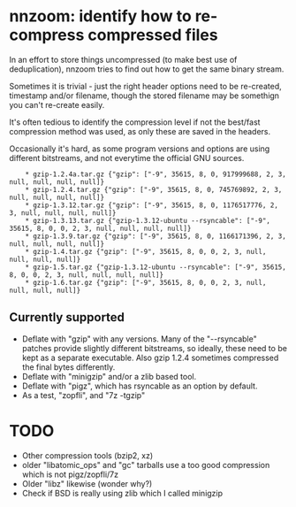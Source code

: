 nnzoom: identify how to re-compress compressed files
====================================================

In an effort to store things uncompressed (to make best use of deduplication),
nnzoom tries to find out how to get the same binary stream.

Sometimes it is trivial - just the right header options need to be re-created,
timestamp and/or filename, though the stored filename may be somethign you
can't re-create easily.

It's often tedious to identify the compression level if not the best/fast
compression method was used, as only these are saved in the headers.

Occasionally it's hard, as some program versions and options are using
different bitstreams, and not everytime the official GNU sources.

        * gzip-1.2.4a.tar.gz {"gzip": ["-9", 35615, 8, 0, 917999688, 2, 3, null, null, null, null]}
        * gzip-1.2.4.tar.gz {"gzip": ["-9", 35615, 8, 0, 745769892, 2, 3, null, null, null, null]}
        * gzip-1.3.12.tar.gz {"gzip": ["-9", 35615, 8, 0, 1176517776, 2, 3, null, null, null, null]}
        * gzip-1.3.13.tar.gz {"gzip-1.3.12-ubuntu --rsyncable": ["-9", 35615, 8, 0, 0, 2, 3, null, null, null, null]}
        * gzip-1.3.9.tar.gz {"gzip": ["-9", 35615, 8, 0, 1166171396, 2, 3, null, null, null, null]}
        * gzip-1.4.tar.gz {"gzip": ["-9", 35615, 8, 0, 0, 2, 3, null, null, null, null]}
        * gzip-1.5.tar.gz {"gzip-1.3.12-ubuntu --rsyncable": ["-9", 35615, 8, 0, 0, 2, 3, null, null, null, null]}
        * gzip-1.6.tar.gz {"gzip": ["-9", 35615, 8, 0, 0, 2, 3, null, null, null, null]}

Currently supported
-------------------

- Deflate with "gzip" with any versions.  Many of the "--rsyncable" patches
  provide slightly different bitstreams, so ideally, these need to be kept as a
  separate executable.  Also gzip 1.2.4 sometimes compressed the final bytes
  differently.
- Deflate with "minigzip" and/or a zlib based tool.
- Deflate with "pigz", which has rsyncable as an option by default.
- As a test, "zopfli", and "7z -tgzip"

TODO
====

- Other compression tools (bzip2, xz)
- older "libatomic_ops" and "gc" tarballs use a too good compression which is not pigz/zopfli/7z
- Older "libz" likewise (wonder why?)
- Check if BSD is really using zlib which I called minigzip
